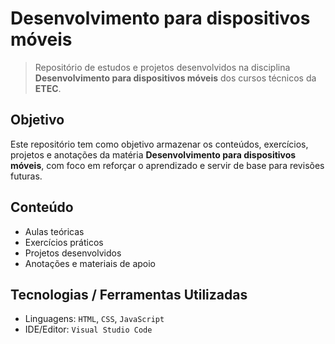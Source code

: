 # Desenvolvimento para dispositivos móveis

> Repositório de estudos e projetos desenvolvidos na disciplina **Desenvolvimento para dispositivos móveis** dos cursos técnicos da **ETEC**.

## Objetivo

Este repositório tem como objetivo armazenar os conteúdos, exercícios, projetos e anotações da matéria **Desenvolvimento para dispositivos móveis**, com foco em reforçar o aprendizado e servir de base para revisões futuras.

## Conteúdo

- Aulas teóricas
- Exercícios práticos
- Projetos desenvolvidos
- Anotações e materiais de apoio

## Tecnologias / Ferramentas Utilizadas

- Linguagens: `HTML`, `CSS`, `JavaScript`
- IDE/Editor: `Visual Studio Code`

